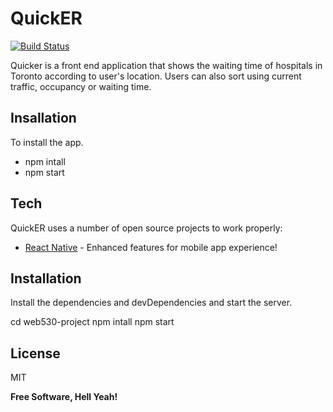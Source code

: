 # QuickER

[![Build Status](https://travis-ci.org/joemccann/dillinger.svg?branch=master)](https://travis-ci.org/joemccann/dillinger)

Quicker is a front end application that shows the waiting time of hospitals in Toronto according to user's location. Users can also sort using current traffic, occupancy or waiting time. 

## Insallation 
To install the app. 
- npm intall
- npm start

## Tech

QuickER uses a number of open source projects to work properly:

- [React Native] - Enhanced features for mobile app experience!

## Installation

Install the dependencies and devDependencies and start the server.

cd web530-project
npm intall
npm start

## License

MIT

**Free Software, Hell Yeah!**

[//]: # (These are reference links used in the body of this note and get stripped out when the markdown processor does its job. There is no need to format nicely because it shouldn't be seen. Thanks SO - http://stackoverflow.com/questions/4823468/store-comments-in-markdown-syntax)

[React Native]: https://reactnative.dev/